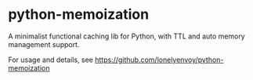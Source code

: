 # python-memoization

A minimalist functional caching lib for Python, with TTL and auto memory management support.

For usage and details, see https://github.com/lonelyenvoy/python-memoization
